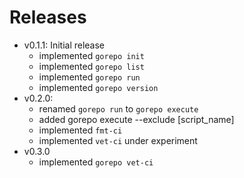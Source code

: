 # Releases

- v0.1.1: Initial release
  - implemented `gorepo init`
  - implemented `gorepo list`
  - implemented `gorepo run`
  - implemented `gorepo version`
- v0.2.0:
  - renamed `gorepo run` to `gorepo execute`
  - added gorepo execute --exclude [script_name]
  - implemented `fmt-ci`
  - implemented `vet-ci` under experiment
- v0.3.0
  - implemented `gorepo vet-ci`

